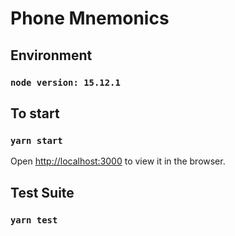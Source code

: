 # Phone Mnemonics

## Environment
### `node version: 15.12.1`

## To start
### `yarn start`

Open [http://localhost:3000](http://localhost:3000) to view it in the browser.

## Test Suite
### `yarn test`
